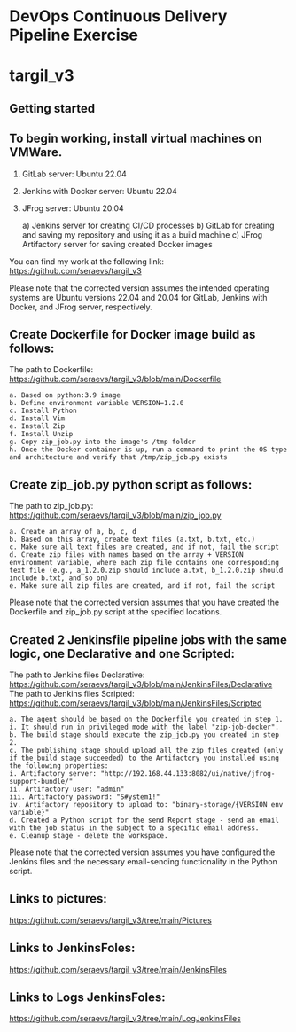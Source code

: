 # DevOps Continuous Delivery Pipeline Exercise

# targil_v3

## Getting started
## To begin working, install virtual machines on VMWare.

1) GitLab server: Ubuntu 22.04

2) Jenkins with Docker server: Ubuntu 22.04

3) JFrog server: Ubuntu 20.04

    a) Jenkins server for creating CI/CD processes
    b) GitLab for creating and saving my repository and using it as a build machine
    c) JFrog Artifactory server for saving created Docker images

You can find my work at the following link: https://github.com/seraevs/targil_v3

Please note that the corrected version assumes the intended operating systems are Ubuntu versions 22.04 and 20.04 for GitLab, 
Jenkins with Docker, and JFrog server, respectively.

## Create Dockerfile for Docker image build as follows:

The path to Dockerfile: https://github.com/seraevs/targil_v3/blob/main/Dockerfile

    a. Based on python:3.9 image
    b. Define environment variable VERSION=1.2.0
    c. Install Python
    d. Install Vim
    e. Install Zip
    f. Install Unzip
    g. Copy zip_job.py into the image's /tmp folder
    h. Once the Docker container is up, run a command to print the OS type and architecture and verify that /tmp/zip_job.py exists

## Create zip_job.py python script as follows:

The path to zip_job.py: https://github.com/seraevs/targil_v3/blob/main/zip_job.py

    a. Create an array of a, b, c, d
    b. Based on this array, create text files (a.txt, b.txt, etc.)
    c. Make sure all text files are created, and if not, fail the script
    d. Create zip files with names based on the array + VERSION environment variable, where each zip file contains one corresponding text file (e.g., a_1.2.0.zip should include a.txt, b_1.2.0.zip should include b.txt, and so on)
    e. Make sure all zip files are created, and if not, fail the script

Please note that the corrected version assumes that you have created the Dockerfile and zip_job.py script at the specified locations.


## Created 2 Jenkinsfile pipeline jobs with the same logic, one Declarative and one Scripted:

The path to Jenkins files Declarative: https://github.com/seraevs/targil_v3/blob/main/JenkinsFiles/Declarative
The path to Jenkins files Scripted: https://github.com/seraevs/targil_v3/blob/main/JenkinsFiles/Scripted

    a. The agent should be based on the Dockerfile you created in step 1.
    i. It should run in privileged mode with the label "zip-job-docker".
    b. The build stage should execute the zip_job.py you created in step 2.
    c. The publishing stage should upload all the zip files created (only if the build stage succeeded) to the Artifactory you installed using the following properties:
    i. Artifactory server: "http://192.168.44.133:8082/ui/native/jfrog-support-bundle/"
    ii. Artifactory user: "admin"
    iii. Artifactory password: "S#ystem1!"
    iv. Artifactory repository to upload to: "binary-storage/{VERSION env variable}"
    d. Created a Python script for the send Report stage - send an email with the job status in the subject to a specific email address.
    e. Cleanup stage - delete the workspace.

Please note that the corrected version assumes you have configured the Jenkins files and the necessary email-sending functionality in the Python script.


## Links to pictures: 
https://github.com/seraevs/targil_v3/tree/main/Pictures

## Links to JenkinsFoles: 
https://github.com/seraevs/targil_v3/tree/main/JenkinsFiles

## Links to Logs JenkinsFoles: 
https://github.com/seraevs/targil_v3/tree/main/LogJenkinsFiles


